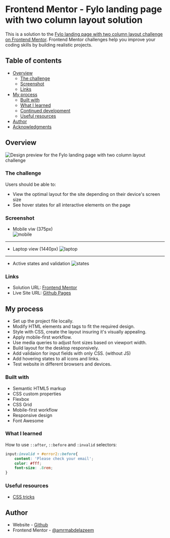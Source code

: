 # Frontend Mentor - Fylo landing page with two column layout solution

This is a solution to the [Fylo landing page with two column layout challenge on Frontend Mentor](https://www.frontendmentor.io/challenges/fylo-landing-page-with-two-column-layout-5ca5ef041e82137ec91a50f5). Frontend Mentor challenges help you improve your coding skills by building realistic projects. 

## Table of contents

- [Overview](#overview)
  - [The challenge](#the-challenge)
  - [Screenshot](#screenshot)
  - [Links](#links)
- [My process](#my-process)
  - [Built with](#built-with)
  - [What I learned](#what-i-learned)
  - [Continued development](#continued-development)
  - [Useful resources](#useful-resources)
- [Author](#author)
- [Acknowledgments](#acknowledgments)

## Overview

![Design preview for the Fylo landing page with two column layout challenge](./design/desktop-preview.jpg)

### The challenge

Users should be able to:

- View the optimal layout for the site depending on their device's screen size
- See hover states for all interactive elements on the page

### Screenshot
- Mobile viw (375px)<br/>
![mobile](screenshots/mobile.png)
---
- Laptop view (1440px)
![laptop](screenshots/laptop.png)
---
- Active states and validation
![states](screenshots/states.jpg)

### Links

- Solution URL: [Frontend Mentor](https://your-solution-url.com)
- Live Site URL: [Github Pages](https://amrmabdelazeem.github.io/fylo-landing-page-with-two-column-layout/)

## My process

- Set up the project file locally.
- Modify HTML elements and tags to fit the required design.
- Style with CSS, create the layout insuring it's visually appealing.
- Apply mobile-first workflow.
- Use media queries to adjust font sizes based on viewport width.
- Build layout for the desktop responsively.
- Add validaion for input fields with only CSS. (without JS)
- Add hovering states to all icons and links.
- Test website in different browsers and devices.

### Built with

- Semantic HTML5 markup
- CSS custom properties
- Flexbox
- CSS Grid
- Mobile-first workflow
- Responsive design
- Font Awesome

### What I learned

How to use ```::after```, ```::before``` and ```:invalid``` selectors:

```css
input:invalid + #error2::before{
    content: 'Please check your email';
    color: #fff;
    font-size: .8rem;
}
```

### Useful resources

- [CSS tricks](https://css-tricks.com/almanac/selectors/i/invalid/)

## Author

- Website - [Github](https://github.com/amrmabdelazeem)
- Frontend Mentor - [@amrmabdelazeem](https://www.frontendmentor.io/profile/amrmabdelazeem)